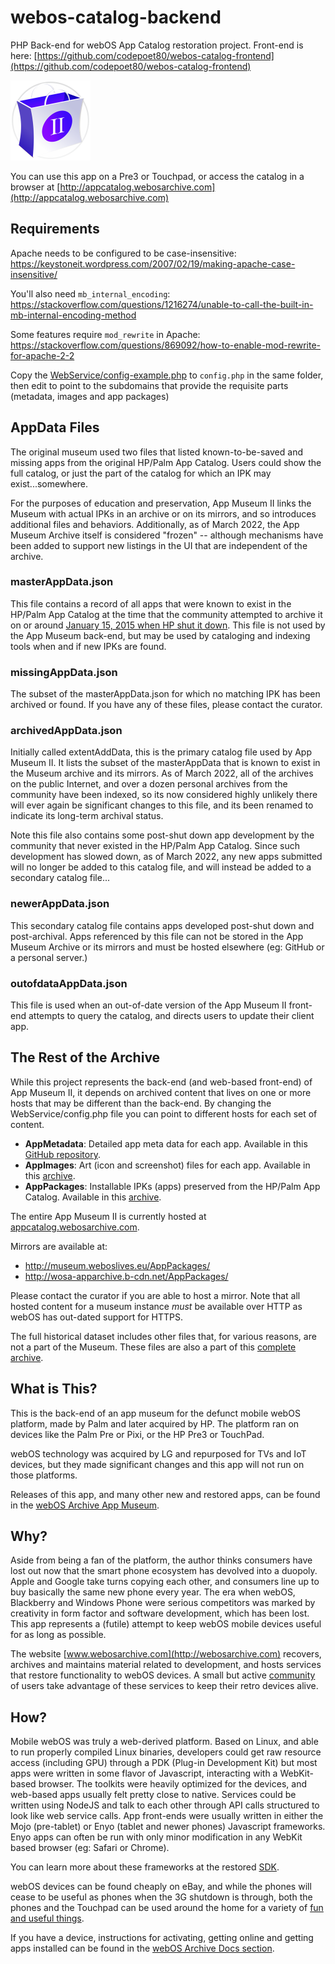 # webos-catalog-backend

PHP Back-end for webOS App Catalog restoration project. Front-end is here: [https://github.com/codepoet80/webos-catalog-frontend](https://github.com/codepoet80/webos-catalog-frontend)

![App Icon](assets/icon.png)

You can use this app on a Pre3 or Touchpad, or access the catalog in a browser at [http://appcatalog.webosarchive.com](http://appcatalog.webosarchive.com)

## Requirements

Apache needs to be configured to be case-insensitive:
https://keystoneit.wordpress.com/2007/02/19/making-apache-case-insensitive/

You'll also need `mb_internal_encoding`:
https://stackoverflow.com/questions/1216274/unable-to-call-the-built-in-mb-internal-encoding-method

Some features require `mod_rewrite` in Apache: https://stackoverflow.com/questions/869092/how-to-enable-mod-rewrite-for-apache-2-2

Copy the [WebService/config-example.php](https://github.com/codepoet80/webos-catalog-backend/blob/main/WebService/config.php) to `config.php` in the same folder, then edit to point to the subdomains that provide the requisite parts (metadata, images and app packages)

## AppData Files

The original museum used two files that listed known-to-be-saved and missing apps from the original HP/Palm App Catalog. Users could show the full catalog, or just the part of the catalog for which an IPK may exist...somewhere.

For the purposes of education and preservation, App Museum II links the Museum with actual IPKs in an archive or on its mirrors, and so introduces additional files and behaviors. Additionally, as of March 2022, the App Museum Archive itself is considered "frozen" -- although mechanisms have been added to support new listings in the UI that are independent of the archive.

### masterAppData.json

This file contains a record of all apps that were known to exist in the HP/Palm App Catalog at the time that the community attempted to archive it on or around [January 15, 2015 when HP shut it down](https://pivotce.com/2014/10/16/hp-to-shut-down-catalog-and-cloud-services/). This file is not used by the App Museum back-end, but may be used by cataloging and indexing tools when and if new IPKs are found.

### missingAppData.json

The subset of the masterAppData.json for which no matching IPK has been archived or found. If you have any of these files, please contact the curator.

### archivedAppData.json

Initially called extentAddData, this is the primary catalog file used by App Museum II. It lists the subset of the masterAppData that is known to exist in the Museum archive and its mirrors. As of March 2022, all of the archives on the public Internet, and over a dozen personal archives from the community have been indexed, so its now considered highly unlikely there will ever again be significant changes to this file, and its been renamed to indicate its long-term archival status.

Note this file also contains some post-shut down app development by the community that never existed in the HP/Palm App Catalog. Since such development has slowed down, as of March 2022, any new apps submitted will no longer be added to this catalog file, and will instead be added to a secondary catalog file...

### newerAppData.json

This secondary catalog file contains apps developed post-shut down and post-archival. Apps referenced by this file can not be stored in the App Museum Archive or its mirrors and must be hosted elsewhere (eg: GitHub or a personal server.)

### outofdataAppData.json

This file is used when an out-of-date version of the App Museum II front-end attempts to query the catalog, and directs users to update their client app.

## The Rest of the Archive

While this project represents the back-end (and web-based front-end) of App Museum II, it depends on archived content that lives on one or more hosts that may be different than the back-end. By changing the WebService/config.php file you can point to different hosts for each set of content.

+ **AppMetadata**: Detailed app meta data for each app. Available in this [GitHub repository](https://www.github.com/codepoet80/webos-catalog-metadata).
+ **AppImages**: Art (icon and screenshot) files for each app. Available in this [archive]().
+ **AppPackages**: Installable IPKs (apps) preserved from the HP/Palm App Catalog. Available in this [archive](https://1drv.ms/u/s!Av5IQUxnr8DUj6JMI3E5v9ySZTtWmQ?e=J2YFJc).

The entire App Museum II is currently hosted at [appcatalog.webosarchive.com](http://appcatalog.webosarchive.com). 

Mirrors are available at:
+ http://museum.weboslives.eu/AppPackages/
+ http://wosa-apparchive.b-cdn.net/AppPackages/

Please contact the curator if you are able to host a mirror. Note that all hosted content for a museum instance *must* be available over HTTP as webOS has out-dated support for HTTPS.

The full historical dataset includes other files that, for various reasons, are not a part of the Museum. These files are also a part of this [complete archive](https://1drv.ms/u/s!Av5IQUxnr8DUj6JRBurzQFBNbg0WOQ?e=Y64Ybq).

## What is This?

This is the back-end of an app museum for the defunct mobile webOS platform, made by Palm and later acquired by HP. The platform ran on devices like the Palm Pre or Pixi, or the HP Pre3 or TouchPad. 

webOS technology was acquired by LG and repurposed for TVs and IoT devices, but they made significant changes and this app will not run on those platforms.

Releases of this app, and many other new and restored apps, can be found in the [webOS Archive App Museum](http://appcatalog.webosarchive.com).

## Why?

Aside from being a fan of the platform, the author thinks consumers have lost out now that the smart phone ecosystem has devolved into a duopoly.
Apple and Google take turns copying each other, and consumers line up to buy basically the same new phone every year. The era when webOS, Blackberry and 
Windows Phone were serious competitors was marked by creativity in form factor and software development, which has been lost. This app represents a (futile)
attempt to keep webOS mobile devices useful for as long as possible.

The website [www.webosarchive.com](http://webosarchive.com) recovers, archives and maintains material related to development, and hosts services
that restore functionality to webOS devices. A small but active [community](http://www.webosarchive.com/discord) of users take advantage of these services to keep their retro devices alive.

## How?

Mobile webOS was truly a web-derived platform. Based on Linux, and able to run properly compiled Linux binaries, developers could get raw resource access (including GPU) through a PDK (Plug-in Development Kit) but most apps were written in some flavor of Javascript, interacting with a WebKit-based browser. The toolkits were heavily optimized for the devices, and web-based apps usually felt pretty close to native. Services could be written using NodeJS and talk to each other through API calls structured to look like web service calls. App front-ends were usually written in either the Mojo (pre-tablet) or Enyo (tablet and newer phones) Javascript frameworks. Enyo apps can often be run with only minor modification in any WebKit based browser (eg: Safari or Chrome).

You can learn more about these frameworks at the restored [SDK](http://sdk.webosarchive.com).

webOS devices can be found cheaply on eBay, and while the phones will cease to be useful as phones when the 3G shutdown is through, both the phones and the Touchpad can be used around the home for a variety of [fun and useful things](http://www.webosarchive.com/docs/thingstotry/).

If you have a device, instructions for activating, getting online and getting apps installed can be found in the [webOS Archive Docs section](http://www.webosarchive.com/docs/activate/).

